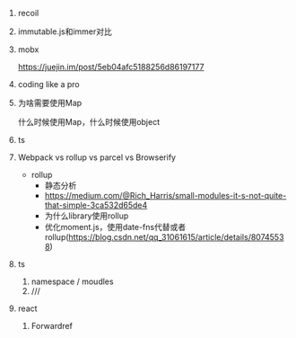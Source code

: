 1. recoil

2. immutable.js和immer对比

3. mobx

   https://juejin.im/post/5eb04afc5188256d86197177

4. coding like a pro

5. 为啥需要使用Map

   什么时候使用Map，什么时候使用object

7. ts

7. Webpack vs rollup vs parcel vs Browserify

   * rollup
     * 静态分析
     * https://medium.com/@Rich_Harris/small-modules-it-s-not-quite-that-simple-3ca532d65de4
     * 为什么library使用rollup
     * 优化moment.js，使用date-fns代替或者rollup(https://blog.csdn.net/qq_31061615/article/details/80745538)
   
8. ts

   1. namespace / moudles 
   2. ///
   
9. react

   1. Forwardref

